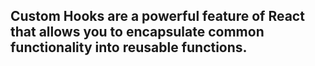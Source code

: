 ## Custom Hooks are a powerful feature of React that allows you to encapsulate common functionality into reusable functions.
